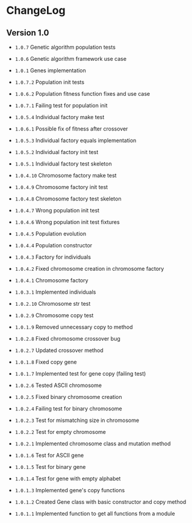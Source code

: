 # ChangeLog

## Version 1.0

- ``1.0.7`` Genetic algorithm population tests
- ``1.0.6`` Genetic algorithm framework use case
- ``1.0.1`` Genes implementation


- ``1.0.7.2`` Population init tests
- ``1.0.6.2`` Population fitness function fixes and use case
- ``1.0.7.1`` Failing test for population init
- ``1.0.5.4`` Individual factory make test
- ``1.0.6.1`` Possible fix of fitness after crossover
- ``1.0.5.3`` Individual factory equals implementation
- ``1.0.5.2`` Individual factory init test
- ``1.0.5.1`` Individual factory test skeleton
- ``1.0.4.10`` Chromosome factory make test
- ``1.0.4.9`` Chromosome factory init test
- ``1.0.4.8`` Chromosome factory test skeleton
- ``1.0.4.7`` Wrong population init test
- ``1.0.4.6`` Wrong population init test fixtures
- ``1.0.4.5`` Population evolution
- ``1.0.4.4`` Population constructor
- ``1.0.4.3`` Factory for individuals
- ``1.0.4.2`` Fixed chromosome creation in chromosome factory
- ``1.0.4.1`` Chromosome factory
- ``1.0.3.1`` Implemented individuals
- ``1.0.2.10``  Chromosome str test
- ``1.0.2.9`` Chromosome copy test
- ``1.0.1.9`` Removed unnecessary copy to method
- ``1.0.2.8`` Fixed chromosome crossover bug
- ``1.0.2.7`` Updated crossover method
- ``1.0.1.8`` Fixed copy gene
- ``1.0.1.7`` Implemented test for gene copy (failing test)
- ``1.0.2.6`` Tested ASCII chromosome
- ``1.0.2.5`` Fixed binary chromosome creation
- ``1.0.2.4`` Failing test for binary chromosome
- ``1.0.2.3`` Test for mismatching size in chromosome
- ``1.0.2.2`` Test for empty chromosome
- ``1.0.2.1`` Implemented chromosome class and mutation method
- ``1.0.1.6`` Test for ASCII gene
- ``1.0.1.5`` Test for binary gene
- ``1.0.1.4`` Test for gene with empty alphabet
- ``1.0.1.3`` Implemented gene's copy functions
- ``1.0.1.2`` Created Gene class with basic constructor and copy method
- ``1.0.1.1`` Implemented function to get all functions from a module